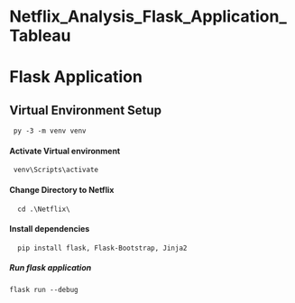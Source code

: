 # Netflix_Analysis_Flask_Application_Tableau

# Flask Application 

## Virtual Environment Setup
```
 py -3 -m venv venv
```
#### Activate Virtual environment
```
 venv\Scripts\activate
```
#### Change Directory to Netflix
```
  cd .\Netflix\
```
#### Install dependencies
```
  pip install flask, Flask-Bootstrap, Jinja2 
```
##### Run flask application 
```
flask run --debug
```
